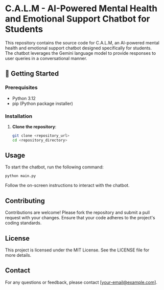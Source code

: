 # C.A.L.M - AI-Powered Mental Health and Emotional Support Chatbot for Students

This repository contains the source code for C.A.L.M, an AI-powered mental health and emotional support chatbot designed specifically for students. The chatbot leverages the Gemini language model to provide responses to user queries in a conversational manner.

## 🚀 Getting Started

### Prerequisites

- Python 3.12
- pip (Python package installer)

### Installation

1. **Clone the repository**:
   ```bash
   git clone <repository_url>
   cd <repository_directory>
   ```

## Usage

To start the chatbot, run the following command:
```bash
python main.py
```
Follow the on-screen instructions to interact with the chatbot.

## Contributing

Contributions are welcome! Please fork the repository and submit a pull request with your changes. Ensure that your code adheres to the project's coding standards.

## License

This project is licensed under the MIT License. See the LICENSE file for more details.

## Contact

For any questions or feedback, please contact [your-email@example.com].

